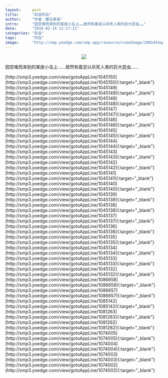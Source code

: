 ```yaml
---
layout:     post
title:      "巨虫列岛"
author:     "作者：藤见泰高"
intro:      "因空难而来到的某座小岛上……居然有着足以杀死人类的巨大昆虫……"
date:       "2018-02-14 12:17:21"
categories: "巨虫"
tags:       "列岛"
image:      "http://smp.yoedge.com/smp-app/resource/viewImage/1001454appline.png"
---
```

<div style="text-align: center">
<p><img src="http://smp.yoedge.com/smp-app/resource/viewImage/1001454appline.png"/></p>
</div>
<p class="post-meta">
<span>因空难而来到的某座小岛上……居然有着足以杀死人类的巨大昆虫……</span>
</p>
[http://smp3.yoedge.com/view/gotoAppLine/1045150](http://smp3.yoedge.com/view/gotoAppLine/1045150){:target="_blank"}
[http://smp3.yoedge.com/view/gotoAppLine/1045149](http://smp3.yoedge.com/view/gotoAppLine/1045149){:target="_blank"}
[http://smp3.yoedge.com/view/gotoAppLine/1045148](http://smp3.yoedge.com/view/gotoAppLine/1045148){:target="_blank"}
[http://smp3.yoedge.com/view/gotoAppLine/1045147](http://smp3.yoedge.com/view/gotoAppLine/1045147){:target="_blank"}
[http://smp3.yoedge.com/view/gotoAppLine/1045146](http://smp3.yoedge.com/view/gotoAppLine/1045146){:target="_blank"}
[http://smp3.yoedge.com/view/gotoAppLine/1045145](http://smp3.yoedge.com/view/gotoAppLine/1045145){:target="_blank"}
[http://smp3.yoedge.com/view/gotoAppLine/1045144](http://smp3.yoedge.com/view/gotoAppLine/1045144){:target="_blank"}
[http://smp3.yoedge.com/view/gotoAppLine/1045143](http://smp3.yoedge.com/view/gotoAppLine/1045143){:target="_blank"}
[http://smp3.yoedge.com/view/gotoAppLine/1045142](http://smp3.yoedge.com/view/gotoAppLine/1045142){:target="_blank"}
[http://smp3.yoedge.com/view/gotoAppLine/1045141](http://smp3.yoedge.com/view/gotoAppLine/1045141){:target="_blank"}
[http://smp3.yoedge.com/view/gotoAppLine/1045140](http://smp3.yoedge.com/view/gotoAppLine/1045140){:target="_blank"}
[http://smp3.yoedge.com/view/gotoAppLine/1045139](http://smp3.yoedge.com/view/gotoAppLine/1045139){:target="_blank"}
[http://smp3.yoedge.com/view/gotoAppLine/1045138](http://smp3.yoedge.com/view/gotoAppLine/1045138){:target="_blank"}
[http://smp3.yoedge.com/view/gotoAppLine/1045137](http://smp3.yoedge.com/view/gotoAppLine/1045137){:target="_blank"}
[http://smp3.yoedge.com/view/gotoAppLine/1045136](http://smp3.yoedge.com/view/gotoAppLine/1045136){:target="_blank"}
[http://smp3.yoedge.com/view/gotoAppLine/1045135](http://smp3.yoedge.com/view/gotoAppLine/1045135){:target="_blank"}
[http://smp3.yoedge.com/view/gotoAppLine/1045134](http://smp3.yoedge.com/view/gotoAppLine/1045134){:target="_blank"}
[http://smp3.yoedge.com/view/gotoAppLine/1045133](http://smp3.yoedge.com/view/gotoAppLine/1045133){:target="_blank"}
[http://smp3.yoedge.com/view/gotoAppLine/1045132](http://smp3.yoedge.com/view/gotoAppLine/1045132){:target="_blank"}
[http://smp3.yoedge.com/view/gotoAppLine/1086658](http://smp3.yoedge.com/view/gotoAppLine/1086658){:target="_blank"}
[http://smp3.yoedge.com/view/gotoAppLine/1086657](http://smp3.yoedge.com/view/gotoAppLine/1086657){:target="_blank"}
[http://smp3.yoedge.com/view/gotoAppLine/1085142](http://smp3.yoedge.com/view/gotoAppLine/1085142){:target="_blank"}
[http://smp3.yoedge.com/view/gotoAppLine/1081263](http://smp3.yoedge.com/view/gotoAppLine/1081263){:target="_blank"}
[http://smp3.yoedge.com/view/gotoAppLine/1081262](http://smp3.yoedge.com/view/gotoAppLine/1081262){:target="_blank"}
[http://smp3.yoedge.com/view/gotoAppLine/1074005](http://smp3.yoedge.com/view/gotoAppLine/1074005){:target="_blank"}
[http://smp3.yoedge.com/view/gotoAppLine/1074004](http://smp3.yoedge.com/view/gotoAppLine/1074004){:target="_blank"}
[http://smp3.yoedge.com/view/gotoAppLine/1074003](http://smp3.yoedge.com/view/gotoAppLine/1074003){:target="_blank"}
[http://smp3.yoedge.com/view/gotoAppLine/1074002](http://smp3.yoedge.com/view/gotoAppLine/1074002){:target="_blank"}



